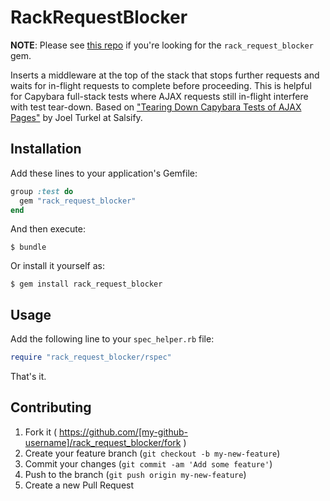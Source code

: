 # RackRequestBlocker

**NOTE**: Please see [this repo][1] if you're looking for the
`rack_request_blocker` gem.

Inserts a middleware at the top of the stack that stops further requests and
waits for in-flight requests to complete before proceeding. This is helpful for
Capybara full-stack tests where AJAX requests still in-flight interfere with
test tear-down. Based on ["Tearing Down Capybara Tests of AJAX Pages"][2] by
Joel Turkel at Salsify.

[1]: https://github.com/friendsoftheweb/rack_request_blocker
[2]: http://blog.salsify.com/engineering/tearing-capybara-ajax-tests

## Installation

Add these lines to your application's Gemfile:

```ruby
group :test do
  gem "rack_request_blocker"
end
```

And then execute:

    $ bundle

Or install it yourself as:

    $ gem install rack_request_blocker

## Usage

Add the following line to your `spec_helper.rb` file:

```ruby
require "rack_request_blocker/rspec"
```

That's it.

## Contributing

1. Fork it ( https://github.com/[my-github-username]/rack_request_blocker/fork )
2. Create your feature branch (`git checkout -b my-new-feature`)
3. Commit your changes (`git commit -am 'Add some feature'`)
4. Push to the branch (`git push origin my-new-feature`)
5. Create a new Pull Request

